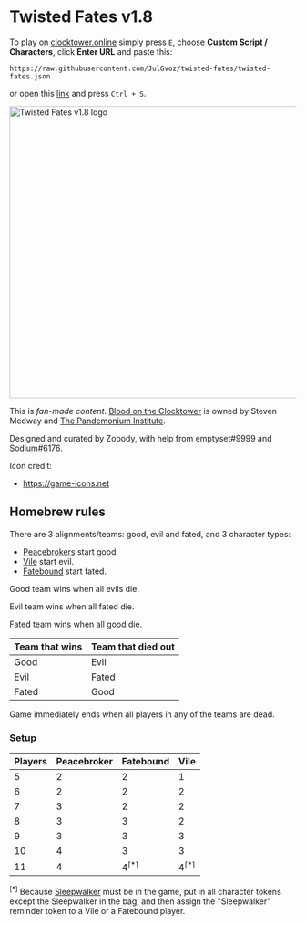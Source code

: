 # Twisted Fates v1.8

To play on [clocktower.online](https://clocktower.online) simply press `E`, choose **Custom Script / Characters**, click **Enter URL** and paste this:

```
https://raw.githubusercontent.com/JulGvoz/twisted-fates/twisted-fates.json
```

or open this [link](https://raw.githubusercontent.com/JulGvoz/twisted-fates/master/twisted-fates.json) and press `Ctrl + S`.

<img src="https://i.ibb.co/w7xMHc5/script-icon.png" alt="Twisted Fates v1.8 logo" width="512">

This is *fan-made content*. [Blood on the Clocktower](https://bloodontheclocktower.com) is owned by Steven Medway and [The Pandemonium Institute](https://www.thepandemoniuminstitute.com). 

Designed and curated by Zobody, with help from emptyset#9999 and Sodium#6176.

Icon credit:
 - <https://game-icons.net>

## Homebrew rules

There are 3 alignments/teams: good, evil and fated, and 3 character types:
- [Peacebrokers](#Peacebroker) start good.
- [Vile](#Vile) start evil.
- [Fatebound](#Fatebound) start fated.

Good team wins when all evils die. 

Evil team wins when all fated die. 

Fated team wins when all good die.

Team that wins | Team that died out
-|-
Good|Evil
Evil|Fated
Fated|Good

Game immediately ends when all players in any of the teams are dead.

### Setup
Players | Peacebroker | Fatebound | Vile
-|-|-|-
5|2|2|1
6|2|2|2
7|3|2|2
8|3|3|2
9|3|3|3
10|4|3|3
11|4|4<sup>\[\*\]</sup>|4<sup>\[\*\]</sup>

<sup>\[\*\]</sup>
Because [Sleepwalker](#Sleepwalker) must be in the game, put in all character tokens except the Sleepwalker in the bag, and then assign the "Sleepwalker" reminder token to a Vile or a Fatebound player.
